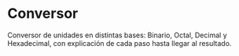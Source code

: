 Conversor
=========

Conversor de unidades en distintas bases: Binario, Octal, Decimal y Hexadecimal, con explicación de cada paso hasta llegar al resultado.

